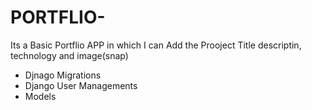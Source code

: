 # PORTFLIO-

Its a Basic Portflio APP in which I can Add the Prooject Title descriptin, technology and image(snap)

- Djnago Migrations
- Django User Managements
- Models 
